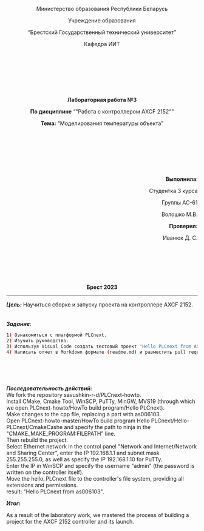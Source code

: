 <p align="center">Министерство образования Республики Беларусь</p>
<p align="center">Учреждение образования</p>
<p align="center">“Брестский Государственный технический университет”</p>
<p align="center">Кафедра ИИТ</p>
<br><br><br><br><br><br>
<p align="center"><strong>Лабораторная работа №3</strong></p>
<p align="center"><strong>По дисциплине</strong> “"Работа с контроллером AXCF 2152"”</p>
<p align="center"><strong>Тема:</strong> “Моделирования температуры объекта”</p>
<br><br><br><br><br><br>
<p align="right"><strong>Выполнила</strong>:</p>
<p align="right">Студентка 3 курса</p>
<p align="right">Группы АС-61</p>
<p align="right">Волошко М.В.</p>
<p align="right"><strong>Проверил:</strong></p>
<p align="right">Иванюк Д. С.</p>
<br><br><br><br><br>
<p align="center"><strong>Брест 2023</strong></p>

---
***Цель:***
Научиться сборке и запуску проекта на контроллере AXCF 2152.
<br><br><br>
***Задание***:
``` bash
1) Ознакомиться с платформой PLCnext.
2) Изучить руководство.
3) Используя Visual Code создать тестовый проект "Hello PLCnext from AS006103!", собрать его и продемонстрировать работоспособность на тестовом контроллере.
4) Написать отчет в Morkdown формате (readme.md) и разместить pull request в следующем каталоге: trunk\as0006103\task_03\doc.
```
<br><br><br>

***Последовательность действий:***
<br>
We fork the repository savushkin-r-d/PLCnext-howto.<br> 
Install CMake, Cmake Tool, WinSCP, PuTTy, MinGW, MVS19 (through which we open PLCnext-howto/HowTo build program/Hello PLCnext).<br> 
Make changes to the cpp file, replacing a part with as006103.<br>
Open PLCnext-howto-master/HowTo build program Hello PLCnext/Hello-PLCnext/CmakeCashe and specify the path to ninja in the "CMAKE_MAKE_PROGRAM:FILEPATH" line.<br> 
Then rebuild the project.<br> 
Select Ethernet network in the control panel "Network and Internet/Network and Sharing Center", enter the IP 192.168.1.1 and subnet mask 255.255.255.0, as well as specify the IP 192.168.1.10 for PuTTy.<br> 
Enter the IP in WinSCP and specify the username "admin" (the password is written on the controller itself).<br> 
Move the hello_PLCnext file to the controller's file system, providing all extensions and permissions. <br> 
result: "Hello PLCnext from as006103". <br> 

<strong><em>Итог:</em></strong> 
<p>As a result of the laboratory work, we mastered the process of building a project for the AXCF 2152 controller and its launch. </p>